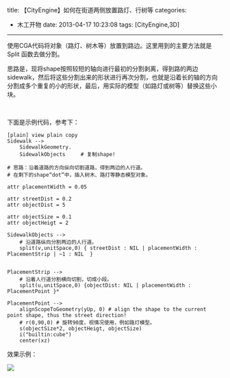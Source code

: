 title: 【CityEngine】如何在街道两侧放置路灯、行树等
categories:
  - 木工开物
date: 2013-04-17 10:23:08
tags: [CityEngine,3D]
---
使用CGA代码将对象（路灯、树木等）放置到路边。这里用到的主要方法就是Split 函数去做分割。

思路是，现将shape按照较短的轴向进行最初的分割剥离，得到路的两边sidewalk，然后将这些分割出来的形状进行再次分割，也就是沿着长的轴的方向分割成多个重复的小的形状，最后，用实际的模型（如路灯或树等）替换这些小块。

<br>

下面是示例代码，参考下：

```
[plain] view plain copy
Sidewalk -->  
    SidewalkGeometry.  
    SidewalkObjects     # 复制shape!  
  
# 思路：沿着道路的方向纵向切割道路，得到两边的人行道。  
# 在剩下的shape“dot”中，插入树木、路灯等静态模型对象。  
      
attr placementWidth = 0.05  
  
attr streetDist = 0.2  
attr objectDist = 5  
  
attr objectSize = 0.1  
attr objectHeigt = 2  
  
SidewalkObjects -->  
    # 沿道路纵向分割两边的人行道。  
    split(v,unitSpace,0) { streetDist : NIL | placementWidth : PlacementStrip | ~1 : NIL  }  
      
      
PlacementStrip -->  
    # 沿着人行道分割横向切割，切成小段。  
    split(u,unitSpace,0) {objectDist: NIL | placementWidth : PlacementPoint }*  
  
PlacementPoint -->  
    alignScopeToGeometry(yUp, 0) # align the shape to the current point shape, thus the street direction!  
    # r(0,90,0) # 旋转90度，视情况使用，例如路灯模型。  
    s(objectSize*2, objectHeigt, objectSize)  
    i("builtin:cube")  
    center(xz)  
```


效果示例：

![](http://img.my.csdn.net/uploads/201304/17/1366169977_1647.jpg)

